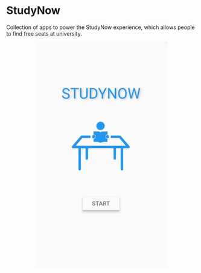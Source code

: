 # StudyNow

Collection of apps to power the StudyNow experience, which allows people to find free seats at university.

<p align="center">
  <img src="front_screen.jpg" width="350" title="hover text">
</p>
